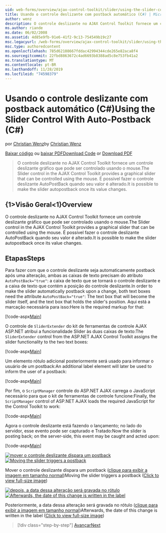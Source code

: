 ```yaml
---
uid: web-forms/overview/ajax-control-toolkit/slider/using-the-slider-control-with-auto-postback-cs
title: Usando o controle deslizante com postback automático (C#) | Microsoft Docs
author: wenz
description: O controle deslizante no AJAX Control Toolkit fornece um controle deslizante gráfico que pode ser controlado usando o mouse. É possível fazer com que o controle deslizante autolance...
ms.author: riande
ms.date: 06/02/2008
ms.assetid: 4d85e9fb-91e6-41f2-9c13-754549b19c27
msc.legacyurl: /web-forms/overview/ajax-control-toolkit/slider/using-the-slider-control-with-auto-postback-cs
msc.type: authoredcontent
ms.openlocfilehash: 785d62108667fddac42994344cde265e82aca8f4
ms.sourcegitcommit: 22fbd8863672c4ad6693b8388ad5c8e753fb41a2
ms.translationtype: MT
ms.contentlocale: pt-BR
ms.lasthandoff: 11/28/2019
ms.locfileid: "74598379"
---
```

# <a name="using-the-slider-control-with-auto-postback-c"></a><span data-ttu-id="d120d-104">Usando o controle deslizante com postback automático (C#)</span><span class="sxs-lookup"><span data-stu-id="d120d-104">Using the Slider Control With Auto-Postback (C#)</span></span>

<span data-ttu-id="d120d-105">por [Christian Wenz](https://github.com/wenz)</span><span class="sxs-lookup"><span data-stu-id="d120d-105">by [Christian Wenz](https://github.com/wenz)</span></span>

<span data-ttu-id="d120d-106">[Baixar código](https://download.microsoft.com/download/9/3/f/93f8daea-bebd-4821-833b-95205389c7d0/Slider1.cs.zip) ou [baixar PDF](https://download.microsoft.com/download/b/6/a/b6ae89ee-df69-4c87-9bfb-ad1eb2b23373/slider1CS.pdf)</span><span class="sxs-lookup"><span data-stu-id="d120d-106">[Download Code](https://download.microsoft.com/download/9/3/f/93f8daea-bebd-4821-833b-95205389c7d0/Slider1.cs.zip) or [Download PDF](https://download.microsoft.com/download/b/6/a/b6ae89ee-df69-4c87-9bfb-ad1eb2b23373/slider1CS.pdf)</span></span>

> <span data-ttu-id="d120d-107">O controle deslizante no AJAX Control Toolkit fornece um controle deslizante gráfico que pode ser controlado usando o mouse.</span><span class="sxs-lookup"><span data-stu-id="d120d-107">The Slider control in the AJAX Control Toolkit provides a graphical slider that can be controlled using the mouse.</span></span> <span data-ttu-id="d120d-108">É possível fazer o controle deslizante AutoPostBack quando seu valor é alterado.</span><span class="sxs-lookup"><span data-stu-id="d120d-108">It is possible to make the slider autopostback once its value changes.</span></span>

## <a name="overview"></a><span data-ttu-id="d120d-109">{1&gt;Visão Geral&lt;1}</span><span class="sxs-lookup"><span data-stu-id="d120d-109">Overview</span></span>

<span data-ttu-id="d120d-110">O controle deslizante no AJAX Control Toolkit fornece um controle deslizante gráfico que pode ser controlado usando o mouse.</span><span class="sxs-lookup"><span data-stu-id="d120d-110">The Slider control in the AJAX Control Toolkit provides a graphical slider that can be controlled using the mouse.</span></span> <span data-ttu-id="d120d-111">É possível fazer o controle deslizante AutoPostBack quando seu valor é alterado.</span><span class="sxs-lookup"><span data-stu-id="d120d-111">It is possible to make the slider autopostback once its value changes.</span></span>

## <a name="steps"></a><span data-ttu-id="d120d-112">Etapas</span><span class="sxs-lookup"><span data-stu-id="d120d-112">Steps</span></span>

<span data-ttu-id="d120d-113">Para fazer com que o controle deslizante seja automaticamente postback após uma alteração, ambas as caixas de texto precisam do atributo `AutoPostBack="true"`: a caixa de texto que se tornará o controle deslizante e a caixa de texto que contém a posição do controle deslizante.</span><span class="sxs-lookup"><span data-stu-id="d120d-113">In order to make the slider automatically postback upon a change, both text boxes need the attribute `AutoPostBack="true"`: The text box that will become the slider itself, and the text box that holds the slider's position.</span></span> <span data-ttu-id="d120d-114">Aqui está a marcação necessária para isso:</span><span class="sxs-lookup"><span data-stu-id="d120d-114">Here is the required markup for that:</span></span>

[!code-aspx[Main](using-the-slider-control-with-auto-postback-cs/samples/sample1.aspx)]

<span data-ttu-id="d120d-115">O controle de `SliderExtender` do kit de ferramentas de controle AJAX ASP.NET atribui a funcionalidade Slider às duas caixas de texto:</span><span class="sxs-lookup"><span data-stu-id="d120d-115">The `SliderExtender` control from the ASP.NET AJAX Control Toolkit assigns the slider functionality to the two text boxes:</span></span>

[!code-aspx[Main](using-the-slider-control-with-auto-postback-cs/samples/sample2.aspx)]

<span data-ttu-id="d120d-116">Um elemento rótulo adicional posteriormente será usado para informar o usuário de um postback:</span><span class="sxs-lookup"><span data-stu-id="d120d-116">An additional label element will later be used to inform the user of a postback:</span></span>

[!code-aspx[Main](using-the-slider-control-with-auto-postback-cs/samples/sample3.aspx)]

<span data-ttu-id="d120d-117">Por fim, o `ScriptManager` controle do ASP.NET AJAX carrega o JavaScript necessário para que o kit de ferramentas de controle funcione:</span><span class="sxs-lookup"><span data-stu-id="d120d-117">Finally, the `ScriptManager` control of ASP.NET AJAX loads the required JavaScript for the Control Toolkit to work:</span></span>

[!code-aspx[Main](using-the-slider-control-with-auto-postback-cs/samples/sample4.aspx)]

<span data-ttu-id="d120d-118">Agora o controle deslizante está fazendo o lançamento; no lado do servidor, esse evento pode ser capturado e Tratado:</span><span class="sxs-lookup"><span data-stu-id="d120d-118">Now the slider is posting back; on the server-side, this event may be caught and acted upon:</span></span>

[!code-aspx[Main](using-the-slider-control-with-auto-postback-cs/samples/sample5.aspx)]

<span data-ttu-id="d120d-119">[![mover o controle deslizante dispara um postback](using-the-slider-control-with-auto-postback-cs/_static/image2.png)](using-the-slider-control-with-auto-postback-cs/_static/image1.png)</span><span class="sxs-lookup"><span data-stu-id="d120d-119">[![Moving the slider triggers a postback](using-the-slider-control-with-auto-postback-cs/_static/image2.png)](using-the-slider-control-with-auto-postback-cs/_static/image1.png)</span></span>

<span data-ttu-id="d120d-120">Mover o controle deslizante dispara um postback ([clique para exibir a imagem em tamanho normal](using-the-slider-control-with-auto-postback-cs/_static/image3.png))</span><span class="sxs-lookup"><span data-stu-id="d120d-120">Moving the slider triggers a postback ([Click to view full-size image](using-the-slider-control-with-auto-postback-cs/_static/image3.png))</span></span>

<span data-ttu-id="d120d-121">[![depois, a data dessa alteração será gravada no rótulo](using-the-slider-control-with-auto-postback-cs/_static/image5.png)](using-the-slider-control-with-auto-postback-cs/_static/image4.png)</span><span class="sxs-lookup"><span data-stu-id="d120d-121">[![Afterwards, the date of this change is written in the label](using-the-slider-control-with-auto-postback-cs/_static/image5.png)](using-the-slider-control-with-auto-postback-cs/_static/image4.png)</span></span>

<span data-ttu-id="d120d-122">Posteriormente, a data dessa alteração será gravada no rótulo ([clique para exibir a imagem em tamanho normal](using-the-slider-control-with-auto-postback-cs/_static/image6.png))</span><span class="sxs-lookup"><span data-stu-id="d120d-122">Afterwards, the date of this change is written in the label ([Click to view full-size image](using-the-slider-control-with-auto-postback-cs/_static/image6.png))</span></span>

> [!div class="step-by-step"]
> [<span data-ttu-id="d120d-123">Avançar</span><span class="sxs-lookup"><span data-stu-id="d120d-123">Next</span></span>](databinding-the-slider-control-cs.md)
